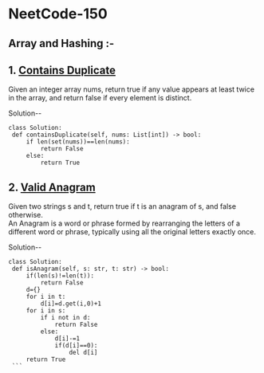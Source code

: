 # NeetCode-150

## Array and Hashing :-
    
   ## 1. [Contains Duplicate](https://leetcode.com/problems/contains-duplicate/)
   Given an integer array nums, return true if any value appears at least twice in the array, and return false if every element is distinct.
   
   Solution--
   ```
   class Solution:
    def containsDuplicate(self, nums: List[int]) -> bool:
        if len(set(nums))==len(nums):
            return False
        else:
            return True
   ```
   
   ## 2. [Valid Anagram](https://leetcode.com/problems/valid-anagram/)
   Given two strings s and t, return true if t is an anagram of s, and false otherwise.<br/>
   An Anagram is a word or phrase formed by rearranging the letters of a different word or phrase, typically using all the original letters exactly once.
   
   Solution--
   ```
   class Solution:
    def isAnagram(self, s: str, t: str) -> bool:
        if(len(s)!=len(t)):
            return False
        d={}
        for i in t:
            d[i]=d.get(i,0)+1
        for i in s:
            if i not in d:
                return False
            else:
                d[i]-=1
                if(d[i]==0):
                    del d[i]
        return True
    ```
